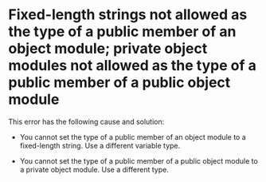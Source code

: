 
# Fixed-length strings not allowed as the type of a public member of an object module; private object modules not allowed as the type of a public member of a public object module

This error has the following cause and solution:



- You cannot set the type of a public member of an object module to a fixed-length string. Use a different variable type.
    
- You cannot set the type of a public member of a public object module to a private object module. Use a different type.
    


